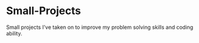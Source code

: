 # Small-Projects
Small projects I've taken on to improve my problem solving skills and coding ability. 
